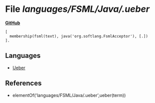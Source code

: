 # File _languages/FSML/Java/.ueber_
**[GitHub](https://github.com/softlang/yas/blob/master/languages/FSML/Java/.ueber)**
```
[
  membership(fsml(text), java('org.softlang.FsmlAcceptor'), [.])
].
```

## Languages
* [Ueber](../languages/Ueber.md)

## References
* elementOf('languages/FSML/Java/.ueber',ueber(term))
